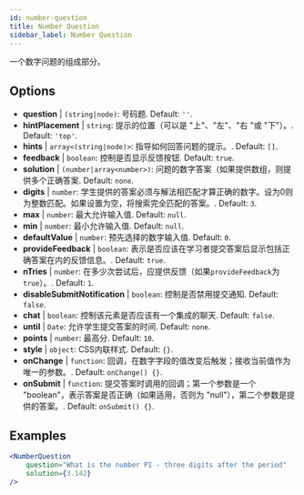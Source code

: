 ```yaml
---
id: number-question 
title: Number Question
sidebar_label: Number Question
---
```


一个数字问题的组成部分。

## Options

* __question__ | `(string|node)`: 号码题. Default: `''`.
* __hintPlacement__ | `string`: 提示的位置（可以是 "上"、"左"、"右 "或 "下"）。. Default: `'top'`.
* __hints__ | `array<(string|node)>`: 指导如何回答问题的提示。. Default: `[]`.
* __feedback__ | `boolean`: 控制是否显示反馈按钮. Default: `true`.
* __solution__ | `(number|array<number>)`: 问题的数字答案（如果提供数组，则提供多个正确答案. Default: `none`.
* __digits__ | `number`: 学生提供的答案必须与解法相匹配才算正确的数字。设为0则为整数匹配。如果设置为空，将搜索完全匹配的答案。. Default: `3`.
* __max__ | `number`: 最大允许输入值. Default: `null`.
* __min__ | `number`: 最小允许输入值. Default: `null`.
* __defaultValue__ | `number`: 预先选择的数字输入值. Default: `0`.
* __provideFeedback__ | `boolean`: 表示是否应该在学习者提交答案后显示包括正确答案在内的反馈信息。. Default: `true`.
* __nTries__ | `number`: 在多少次尝试后，应提供反馈（如果`provideFeedback`为`true`）。. Default: `1`.
* __disableSubmitNotification__ | `boolean`: 控制是否禁用提交通知. Default: `false`.
* __chat__ | `boolean`: 控制该元素是否应该有一个集成的聊天. Default: `false`.
* __until__ | `Date`: 允许学生提交答案的时间. Default: `none`.
* __points__ | `number`: 最高分. Default: `10`.
* __style__ | `object`: CSS内联样式. Default: `{}`.
* __onChange__ | `function`: 回调，在数字字段的值改变后触发；接收当前值作为唯一的参数。. Default: `onChange() {}`.
* __onSubmit__ | `function`: 提交答案时调用的回调；第一个参数是一个 "boolean"，表示答案是否正确（如果适用，否则为 "null"），第二个参数是提供的答案。. Default: `onSubmit() {}`.


## Examples

```jsx live
<NumberQuestion
    question="What is the number PI - three digits after the period"
    solution={3.142}
/>
```
